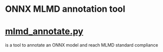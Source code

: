 # ONNX MLMD annotation tool

# [mlmd_annotate.py](mlmd_annotate.py)
is a tool to annotate an ONNX model and reach MLMD standard compliance

